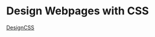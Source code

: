 # Design Webpages with CSS

[DesignCSS](
https://github.com/Kmartin30/Code-102-Reading-Notes/blob/main/DesignCSS.md)

